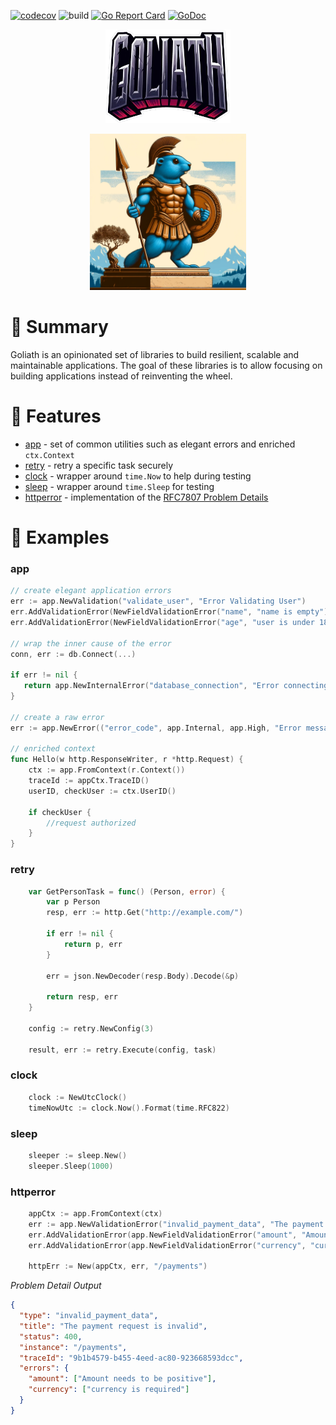 
[![codecov](https://codecov.io/gh/Talento90/goliath/graph/badge.svg?token=4AIPK4UXUO)](https://codecov.io/gh/Talento90/goliath)
![build](https://github.com/Talento90/goliath/workflows/build/badge.svg)
[![Go Report Card](https://goreportcard.com/badge/github.com/Talento90/goliath)](https://goreportcard.com/report/github.com/Talento90/goliath)
[![GoDoc](https://godoc.org/github.com/Talento90/goliath?status.svg)](https://godoc.org/github.com/Talento90/goliath)

<p align="center">
    <img src="./assets/logo.png" alt="logo" width="200" >
</p>

<p align="center">
    <img src="./assets/goliath.webp" alt="goliath" width="250" >
</p>

# 📝 Summary

Goliath is an opinionated set of libraries to build resilient, scalable and maintainable applications. The goal of these libraries is to allow focusing on building applications instead of reinventing the wheel.

# 🚀 Features

- [app](/app) - set of common utilities such as elegant errors and enriched `ctx.Context`
- [retry](/retry/) - retry a specific task securely
- [clock](/clock) - wrapper around `time.Now` to help during testing
- [sleep](/sleep) - wrapper around `time.Sleep` for testing
- [httperror](/httperror) - implementation of the [RFC7807 Problem Details](https://datatracker.ietf.org/doc/html/rfc7807)

# 👀 Examples

### app
```go
// create elegant application errors
err := app.NewValidation("validate_user", "Error Validating User")
err.AddValidationError(NewFieldValidationError("name", "name is empty"))
err.AddValidationError(NewFieldValidationError("age", "user is under 18", "user must be an adult"))

// wrap the inner cause of the error
conn, err := db.Connect(...)

if err != nil {
   return app.NewInternalError("database_connection", "Error connecting to the database").SetSeverity(app.Critical).Wrap(err)
}

// create a raw error
err := app.NewError(("error_code", app.Internal, app.High, "Error message"))

// enriched context
func Hello(w http.ResponseWriter, r *http.Request) {
    ctx := app.FromContext(r.Context())
    traceId := appCtx.TraceID()
    userID, checkUser := ctx.UserID()

    if checkUser {
        //request authorized
    }
}
```

### retry
```go
	var GetPersonTask = func() (Person, error) {
        var p Person
        resp, err := http.Get("http://example.com/")

        if err != nil {
            return p, err
        }

        err = json.NewDecoder(resp.Body).Decode(&p)

		return resp, err
	}

    config := retry.NewConfig(3)

	result, err := retry.Execute(config, task)
```

### clock
```go
	clock := NewUtcClock()
	timeNowUtc := clock.Now().Format(time.RFC822)
```

### sleep
```go
	sleeper := sleep.New()
	sleeper.Sleep(1000)
```


### httperror
```go
	appCtx := app.FromContext(ctx)
	err := app.NewValidationError("invalid_payment_data", "The payment request is invalid")
	err.AddValidationError(app.NewFieldValidationError("amount", "Amount needs to be positive"))
	err.AddValidationError(app.NewFieldValidationError("currency", "currency is required"))

	httpErr := New(appCtx, err, "/payments")
```
*Problem Detail Output*
```json
{
  "type": "invalid_payment_data",
  "title": "The payment request is invalid",
  "status": 400,
  "instance": "/payments",
  "traceId": "9b1b4579-b455-4eed-ac80-923668593dcc",
  "errors": {
    "amount": ["Amount needs to be positive"],
    "currency": ["currency is required"]
  }
}
```




